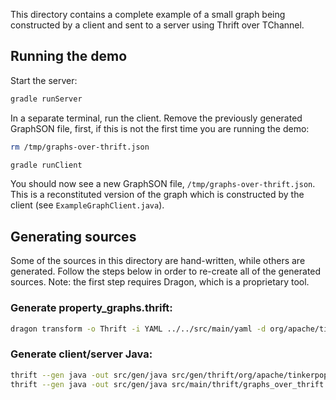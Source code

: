 This directory contains a complete example of a small graph being constructed by a client
and sent to a server using Thrift over TChannel.

## Running the demo

Start the server:

```bash
gradle runServer
```

In a separate terminal, run the client.
Remove the previously generated GraphSON file, first,
if this is not the first time you are running the demo:

```bash
rm /tmp/graphs-over-thrift.json

gradle runClient
```

You should now see a new GraphSON file, `/tmp/graphs-over-thrift.json`.
This is a reconstituted version of the graph which is constructed by the client (see `ExampleGraphClient.java`).

## Generating sources

Some of the sources in this directory are hand-written, while others are generated.
Follow the steps below in order to re-create all of the generated sources.
Note: the first step requires Dragon, which is a proprietary tool.

### Generate property_graphs.thrift:

```bash
dragon transform -o Thrift -i YAML ../../src/main/yaml -d org/apache/tinkerpop/gremlin/language/property_graphs.yaml src/gen/thrift
```

### Generate client/server Java:

```bash
thrift --gen java -out src/gen/java src/gen/thrift/org/apache/tinkerpop/gremlin/language/property_graphs.thrift
thrift --gen java -out src/gen/java src/main/thrift/graphs_over_thrift.thrift
```
